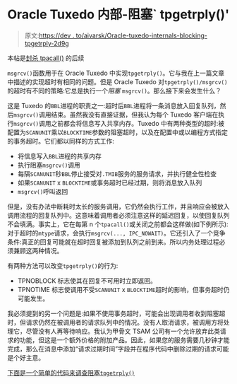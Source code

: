 # Oracle Tuxedo 内部-阻塞` tpgetrply()'

> 原文:[https://dev . to/aivarsk/Oracle-tuxedo-internals-blocking-tpgetrply-2d9g](https://dev.to/aivarsk/oracle-tuxedo-internals-blocking-tpgetrply-2d9g)

本帖是[封杀 tpacall()](http://aivarsk.github.io/2019/03/22/blocking-tpacall/) 的后续

`msgrcv()`函数用于在 Oracle Tuxedo 中实现`tpgetrply()`。它与我在上一篇文章中描述的实现超时有相同的问题。但是 Oracle Tuxedo 对`tpgetrply()/msgrcv()`的超时有不同的策略:它总是执行一个*阻塞* `msgrcv()`。那么接下来会发生什么？

这是 Tuxedo 的`BBL`进程的职责之一:超时后`BBL`进程将一条消息放入回复队列，然后`msgrcv()`调用结束。虽然我没有直接证据，但我认为每个 Tuxedo 客户端在执行`msgrcv()`调用之前都会将信息写入共享内存。Tuxedo 中有两种类型的超时:被配置为`SCANUNIT`乘以`BLOCKTIME`参数的阻塞超时，以及在配置中或以编程方式指定的事务超时。它们都以同样的方式工作:

*   将信息写入`BBL`进程的共享内存
*   执行阻塞`msgrcv()`调用
*   每隔`SCANUNIT`秒`BBL`停止接受对`.TMIB`服务的服务请求，并执行健全性检查
*   如果`SCANUNIT` x `BLOCKTIME`或事务超时已经过期，则将消息放入队列
*   `msgrcv()`呼叫返回

但是，没有办法中断耗时太长的服务调用，它仍然会执行工作，并且响应会被放入调用流程的回复队列中。这意味着调用者必须注意这样的延迟回复，以使回复队列不会填满。事实上，它在每第 n 个`tpacall()`或关闭之前都会这样做(如下例所示):对于超时的`mtype`请求，会执行`msgrcv(..., IPC_NOWAIT)`。它还引入了一个竞争条件:真正的回复可能就在超时回复被添加到队列之前到来。所以内务处理过程必须兼顾这两种情况。

有两种方法可以改变`tpgetrply()`的行为:

*   TPNOBLOCK 标志使其在回复不可用时立即返回。
*   TPNOTIME 标志使调用不受`SCANUNIT` x `BLOCKTIME`超时的影响，但事务超时仍可能发生。

我必须提到的另一个问题是:如果不使用事务超时，可能会出现调用者收到阻塞超时，但请求仍然在被调用者的请求队列中的情况。没有人取消请求，被调用方将处理它，尽管没有人再等待响应。我认为甲骨文 TSAM 公司有一个允许放弃此类请求的功能，但这是一个额外价格的附加产品。因此，如果您的服务需要几秒钟才能完成，那么在消息中添加“请求过期时间”字段并在程序代码中删除过期的请求可能是个好主意。

[下面是一个简单的代码来调查阻塞`tpgetrply()`](https://github.com/fuxedo/tuxedo-examples/tree/master/blocking-tpgetrply)